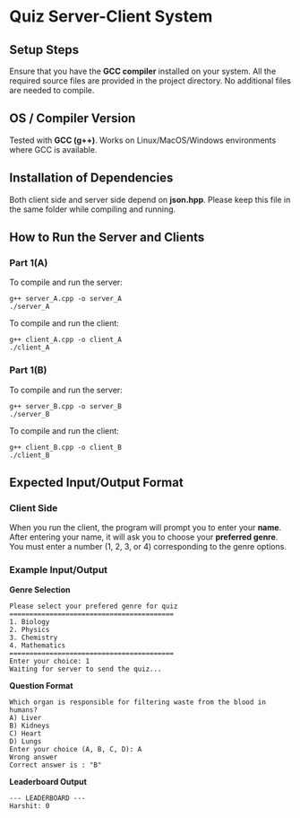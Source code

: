 # Quiz Server-Client System

## Setup Steps
Ensure that you have the **GCC compiler** installed on your system. All the required source files are provided in the project directory. No additional files are needed to compile.  

## OS / Compiler Version
Tested with **GCC (g++)**. Works on Linux/MacOS/Windows environments where GCC is available.  

## Installation of Dependencies
Both client side and server side depend on **json.hpp**. Please keep this file in the same folder while compiling and running.  

## How to Run the Server and Clients

### Part 1(A)
To compile and run the server:
```
g++ server_A.cpp -o server_A  
./server_A  
```
To compile and run the client:
```
g++ client_A.cpp -o client_A  
./client_A  
```
### Part 1(B)
To compile and run the server:
```
g++ server_B.cpp -o server_B  
./server_B  
```
To compile and run the client:
```
g++ client_B.cpp -o client_B  
./client_B  
```
 
## Expected Input/Output Format

### Client Side
When you run the client, the program will prompt you to enter your **name**. After entering your name, it will ask you to choose your **preferred genre**. You must enter a number (1, 2, 3, or 4) corresponding to the genre options.  

### Example Input/Output

**Genre Selection**
```
Please select your prefered genre for quiz  
=========================================  
1. Biology  
2. Physics  
3. Chemistry  
4. Mathematics  
=========================================  
Enter your choice: 1  
Waiting for server to send the quiz...  
```
**Question Format**
```
Which organ is responsible for filtering waste from the blood in humans?  
A) Liver  
B) Kidneys  
C) Heart  
D) Lungs  
Enter your choice (A, B, C, D): A  
Wrong answer  
Correct answer is : "B"  
```
**Leaderboard Output**
```
--- LEADERBOARD ---  
Harshit: 0
```

